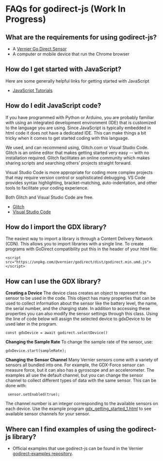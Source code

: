 # FAQs for godirect-js (Work In Progress)

## What are the requirements for using godirect-js?
- A [Vernier Go Direct Sensor](https://www.vernier.com/products/sensors/go-direct-sensors)
- A computer or mobile device that run the Chrome browser

## How do I get started with JavaScript?
Here are some generally helpful links for getting started with JavaScript
- [JavaScript Tutorials](https://javascript.info/)

## How do I edit JavaScript code?
If you have programmed with Python or Arduino, you are probably familiar with using an integrated development environment (IDE) that is customized to the language you are using. Since JavaScript is typically embedded in html code it does not have a dedicated IDE. This can make things a bit tricky when it comes to get started coding with this language.  

We used, and can recommend using, Glitch.com or Visual Studio Code. Glitch is an online editor that makes getting started very easy -- with no installation required. Glitch facilitates an online community which makes sharing scripts and searching others’ projects straight forward. 

Visual Studio Code is more appropriate for coding more complex projects that may require version control or sophisticated debugging. VS Code provides syntax highlighting, bracket-matching, auto-indentation, and other tools to facilitate your coding experience.

Both Glitch and Visual Studio Code are free. 
- [Glitch](https://glitch.com/) 
- [Visual Studio Code](https://code.visualstudio.com/Download)

## How do I import the GDX library?
 The easiest way to import a library is through a Content Delivery Network (CDN). This allows you to import libraries with a single line. To create programs with GoDirect compatibility put this in the header of your html file:

 ``` <script src="https://unpkg.com/@vernier/godirect/dist/godirect.min.umd.js"></script> ```

 ## How can I use the GDX library?
 **Creating a Device**
 The device class creates an object to represent the sensor to be used in the code. This object has many properties that can be used to collect information about the sensor like the battery level, the name, the serial number, and the charging state. In addition to accessing these properties you can also modify the sensor settings through this class. Using the line of code below will assign the selected device to gdxDevice to be used later in the program. 

```const gdxDevice = await godirect.selectDevice()```

**Changing the Sample Rate**
To change the sample rate of the sensor, use:

```gdxDevice.start(sampleRate);```

**Changing the Sensor Channel**
Many Vernier sensors come with a variety of sensors all bundled into one. For example, the GDX-Force sensor can measure force, but it can also has a gyroscope and an accelerometer. The examples all use the default channel, but you can change the sensor channel to collect different types of data with the same sensor. This can be done with:

```const sensor =  gdxDevice.getSensor(channelNumber);
 sensor.setEnabled(true);  
 ```

 The channel number is an integer corresponding to the available sensors on each device. Use the example program  [gdx_getting_started_1.html](./gdx_getting_started_1.html) to see available sensor channels for your sensor.

## Where can I find examples of using the godirect-js library?
- Official examples that use godirect-js can be found in the Vernier [godirect-examples repository](./).
